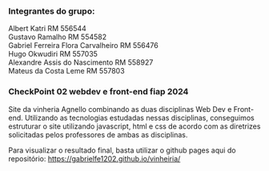 ### Integrantes do grupo:  
Albert Katri RM 556544  
Gustavo Ramalho RM 554582  
Gabriel Ferreira Flora Carvalheiro RM 556476  
Hugo Okwudiri RM 557035  
Alexandre Assis do Nascimento RM 558927  
Mateus da Costa Leme RM 557803


### CheckPoint 02 webdev e front-end fiap 2024  
Site da vinheria Agnello combinando as duas disciplinas Web Dev e Front-end. Utilizando as tecnologias estudadas nessas disciplinas, conseguimos  
estruturar o site utilizando javascript, html e css de acordo com as diretrizes solicitadas pelos professores de ambas as disciplinas.  

Para visualizar o resultado final, basta utilizar o github pages aqui do repositório: https://gabrielfe1202.github.io/vinheiria/
